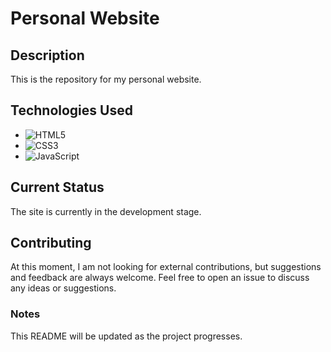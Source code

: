 # Personal Website

## Description
This is the repository for my personal website.

## Technologies Used
- ![HTML5](https://img.shields.io/badge/HTML5-E34F26?style=for-the-badge&logo=html5&logoColor=white)
- ![CSS3](https://img.shields.io/badge/CSS3-1572B6?style=for-the-badge&logo=css3&logoColor=white)
- ![JavaScript](https://img.shields.io/badge/JavaScript-F7DF1E?style=for-the-badge&logo=javascript&logoColor=black)

## Current Status
The site is currently in the development stage.

## Contributing
At this moment, I am not looking for external contributions, but suggestions and feedback are always welcome. Feel free to open an issue to discuss any ideas or suggestions.

### Notes
This README will be updated as the project progresses.
